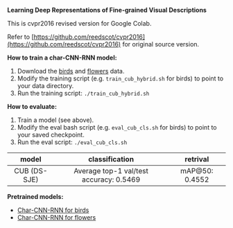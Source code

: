 **Learning Deep Representations of Fine-grained Visual Descriptions**

This is cvpr2016 revised version for Google Colab.

Refer to [https://github.com/reedscot/cvpr2016](https://github.com/reedscot/cvpr2016) for original source version.

**How to train a char-CNN-RNN model:**

1. Download the [birds](https://drive.google.com/open?id=0B0ywwgffWnLLZW9uVHNjb2JmNlE)
 and [flowers](https://drive.google.com/open?id=0B0ywwgffWnLLcms2WWJQRFNSWXM) data.
2. Modify the training script (e.g. `train_cub_hybrid.sh` for birds) to point to your data directory.
3. Run the training script: `./train_cub_hybrid.sh`

**How to evaluate:**

1. Train a model (see above).
2. Modify the eval bash script (e.g. `eval_cub_cls.sh` for birds) to point to your saved checkpoint.
3. Run the eval script: `./eval_cub_cls.sh`

 model             | classification             |  retrival
:-------------------------:|:-------------------------:|:-------------------------:
CUB (DS-SJE) |  Average top-1 val/test accuracy: 0.5469 | mAP@50: 0.4552


**Pretrained models:**

* [Char-CNN-RNN for birds](https://drive.google.com/open?id=0B0ywwgffWnLLYUNVWVV5Sm1xcWc)
* [Char-CNN-RNN for flowers](https://drive.google.com/open?id=0B0ywwgffWnLLV205RXF4Y2hFY1E)


